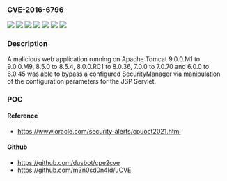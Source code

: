 ### [CVE-2016-6796](https://cve.mitre.org/cgi-bin/cvename.cgi?name=CVE-2016-6796)
![](https://img.shields.io/static/v1?label=Product&message=Apache%20Tomcat&color=blue)
![](https://img.shields.io/static/v1?label=Version&message=6.0.0%20to%206.0.45%20&color=brightgreen)
![](https://img.shields.io/static/v1?label=Version&message=7.0.0%20to%207.0.70%20&color=brightgreen)
![](https://img.shields.io/static/v1?label=Version&message=8.0.0.RC1%20to%208.0.36%20&color=brightgreen)
![](https://img.shields.io/static/v1?label=Version&message=8.5.0%20to%208.5.4%20&color=brightgreen)
![](https://img.shields.io/static/v1?label=Version&message=9.0.0.M1%20to%209.0.0.M9%20&color=brightgreen)
![](https://img.shields.io/static/v1?label=Vulnerability&message=Sandbox%20escape&color=brightgreen)

### Description

A malicious web application running on Apache Tomcat 9.0.0.M1 to 9.0.0.M9, 8.5.0 to 8.5.4, 8.0.0.RC1 to 8.0.36, 7.0.0 to 7.0.70 and 6.0.0 to 6.0.45 was able to bypass a configured SecurityManager via manipulation of the configuration parameters for the JSP Servlet.

### POC

#### Reference
- https://www.oracle.com/security-alerts/cpuoct2021.html

#### Github
- https://github.com/dusbot/cpe2cve
- https://github.com/m3n0sd0n4ld/uCVE

